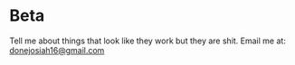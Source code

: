 # Beta
Tell me about things that look like they work but they are shit. Email me at: donejosiah16@gmail.com

